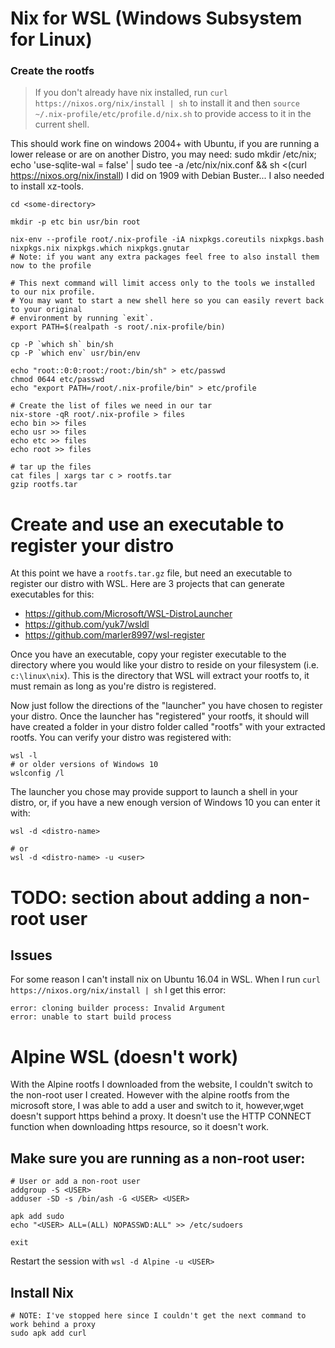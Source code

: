 # Nix for WSL (Windows Subsystem for Linux)


### Create the rootfs

> If you don't already have nix installed, run `curl https://nixos.org/nix/install | sh` to install it and then `source ~/.nix-profile/etc/profile.d/nix.sh` to provide access to it in the current shell.

This should work fine on windows 2004+ with Ubuntu, if you are running a lower release or are on another Distro, you may need:
sudo mkdir /etc/nix; echo 'use-sqlite-wal = false' | sudo tee -a /etc/nix/nix.conf && sh <(curl https://nixos.org/nix/install)
I did on 1909 with Debian Buster... I also needed to install xz-tools.

```
cd <some-directory>

mkdir -p etc bin usr/bin root

nix-env --profile root/.nix-profile -iA nixpkgs.coreutils nixpkgs.bash nixpkgs.nix nixpkgs.which nixpkgs.gnutar
# Note: if you want any extra packages feel free to also install them now to the profile

# This next command will limit access only to the tools we installed to our nix profile.
# You may want to start a new shell here so you can easily revert back to your original
# environment by running `exit`.
export PATH=$(realpath -s root/.nix-profile/bin)

cp -P `which sh` bin/sh
cp -P `which env` usr/bin/env

echo "root::0:0:root:/root:/bin/sh" > etc/passwd
chmod 0644 etc/passwd
echo "export PATH=/root/.nix-profile/bin" > etc/profile

# Create the list of files we need in our tar
nix-store -qR root/.nix-profile > files
echo bin >> files
echo usr >> files
echo etc >> files
echo root >> files

# tar up the files
cat files | xargs tar c > rootfs.tar
gzip rootfs.tar
```

# Create and use an executable to register your distro

At this point we have a `rootfs.tar.gz` file, but need an executable to register our distro with WSL. Here are 3 projects that can generate executables for this:

* https://github.com/Microsoft/WSL-DistroLauncher
* https://github.com/yuk7/wsldl
* https://github.com/marler8997/wsl-register

Once you have an executable, copy your register executable to the directory where you would like your distro to reside on your filesystem (i.e. `c:\linux\nix`).  This is the directory that WSL will extract your rootfs to, it must remain as long as you're distro is registered.

Now just follow the directions of the "launcher" you have chosen to register your distro.  Once the launcher has "registered" your rootfs, it should will have created a folder in your distro folder called "rootfs" with your extracted rootfs.  You can verify your distro was registered with:
```
wsl -l
# or older versions of Windows 10
wslconfig /l
```

The launcher you chose may provide support to launch a shell in your distro, or, if you have a new enough version of Windows 10 you can enter it with:
```
wsl -d <distro-name>

# or
wsl -d <distro-name> -u <user>
```

# TODO: section about adding a non-root user

## Issues

For some reason I can't install nix on Ubuntu 16.04 in WSL.  When I run `curl https://nixos.org/nix/install | sh` I get this error:
```
error: cloning builder process: Invalid Argument
error: unable to start build process
```

# Alpine WSL (doesn't work)

With the Alpine rootfs I downloaded from the website, I couldn't switch to the non-root user I created.  However with the alpine rootfs from the microsoft store, I was able to add a user and switch to it, however,wget doesn't support https behind a proxy.  It doesn't use the HTTP CONNECT function when downloading https resource, so it doesn't work.

## Make sure you are running as a non-root user:
```
# User or add a non-root user
addgroup -S <USER>
adduser -SD -s /bin/ash -G <USER> <USER>

apk add sudo
echo "<USER> ALL=(ALL) NOPASSWD:ALL" >> /etc/sudoers

exit
```
Restart the session with `wsl -d Alpine -u <USER>`

## Install Nix
```
# NOTE: I've stopped here since I couldn't get the next command to work behind a proxy
sudo apk add curl
```
